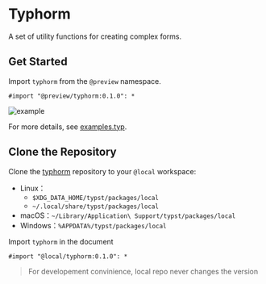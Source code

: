 # Typhorm

A set of utility functions for creating complex forms.

## Get Started

Import `typhorm` from the `@preview` namespace.

```typst
#import "@preview/typhorm:0.1.0": *
```

![example](https://raw.githubusercontent.com/ivaquero/typhorm/refs/heads/main/docs/example.png)

For more details, see [examples.typ](https://github.com/ivaquero/typhorm/blob/main/docs/docs.typ).

## Clone the Repository

Clone the [typhorm](https://github.com/ivaquero/typhorm) repository to your `@local` workspace:

- Linux：
  - `$XDG_DATA_HOME/typst/packages/local`
  - `~/.local/share/typst/packages/local`
- macOS：`~/Library/Application\ Support/typst/packages/local`
- Windows：`%APPDATA%/typst/packages/local`

Import `typhorm` in the document

```typst
#import "@local/typhorm:0.1.0": *
```

> For developement convinience, local repo never changes the version
